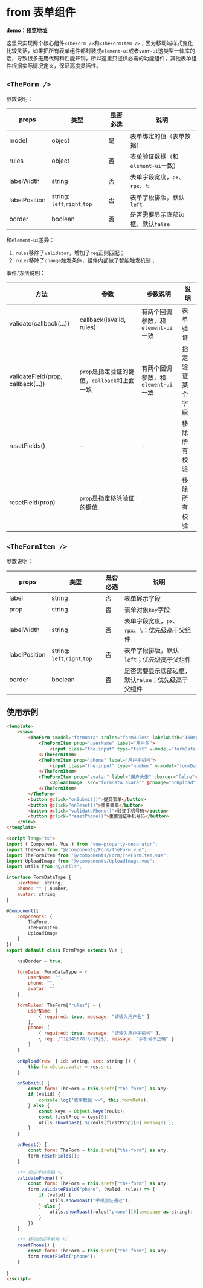 # from 表单组件

**demo：[预览地址](http://huangjingsheng.gitee.io/hjs/uni-app/#/pages/form)**

这里只实现两个核心组件`<TheForm />`和`<TheFormItem />`；因为移动端样式变化比较灵活，如果把所有表单组件都封装成`element-ui`或者`vant-ui`这类型一体库的话，导致很多无用代码和性能开销，所以这里只提供必需的功能组件，其他表单组件根据实际情况定义，保证高度灵活性。

## `<TheForm />`

参数说明：

| props |  类型 | 是否必选 | 说明 |
| --- | --- | --- | --- | 
| model | object | 是 | 表单绑定的值（表单数据） |
| rules | object | 否 | 表单验证数据（和`element-ui`一致） |
| labelWidth | string | 否 | 表单字段宽度，`px`、`rpx`、`%` |
| labelPosition | string: `left`,`right`,`top` | 否 | 表单字段排版，默认`left` |
| border | boolean | 否 | 是否需要显示底部边框，默认`false` |

和`element-ui`差异：
1. `rules`移除了`validator`，增加了`reg`正则匹配；
2. `rules`移除了`change`触发条件，组件内部做了智能触发机制；


事件/方法说明：

| 方法 |  参数 | 参数说明 | 说明 |
| --- | --- | --- | --- | 
| validate(callback(...)) | callback(isValid, rules) | 有两个回调参数，和`element-ui`一致 | 表单验证 |
| validateField(prop, callback(...)) | `prop`是指定验证的键值，`callback`和上面一致 | 有两个回调参数，和`element-ui`一致 | 指定验证某个字段 |
| resetFields() | - | - | 移除所有校验 |
| resetField(prop) | `prop`是指定移除验证的键值 | - | 移除所有校验 |

## `<TheFormItem />`

参数说明：

| props |  类型 | 是否必选 | 说明 |
| --- | --- | --- | --- | 
| label | string | 否 | 表单展示字段 |
| prop | string | 否 | 表单对象`key`字段 |
| labelWidth | string | 否 | 表单字段宽度，`px`、`rpx`、`%`；优先级高于父组件 |
| labelPosition | string: `left`,`right`,`top` | 否 | 表单字段排版，默认`left`；优先级高于父组件 |
| border | boolean | 否 | 是否需要显示底部边框，默认`false`；优先级高于父组件 |

## 使用示例

```html
<template>
    <view>
        <TheForm :model="formData" :rules="formRules" labelWidth="160rpx" labelPosition="left" ref="the-form">
            <TheFormItem prop="userName" label="用户名">
                <input class="the-input" type="text" v-model="formData.userName" :placeholder="formRules.userName[0].message">
            </TheFormItem>
            <TheFormItem prop="phone" label="用户手机号">
                <input class="the-input" type="number" v-model="formData.phone" :placeholder="formRules.phone[0].message">
            </TheFormItem>
            <TheFormItem prop="avatar" label="用户头像" :border="false">
                <UploadImage :src="formData.avatar" @change="onUpload" />
            </TheFormItem>
        </TheForm>
        <button @click="onSubmit()">提交表单</button>
        <button @click="onReset()">重置表单</button>
        <button @click="validatePhone()">验证手机号码</button>
        <button @click="resetPhone()">重置验证手机号码</button>
    </view>
</template>

<script lang="ts">
import { Component, Vue } from "vue-property-decorator";
import TheForm from "@/components/Form/TheForm.vue";
import TheFormItem from "@/components/Form/TheFormItem.vue";
import UploadImage from "@/components/UploadImage.vue";
import utils from "@/utils";

interface FormDataType {
    userName: string,
    phone: "" | number,
    avatar: string
}

@Component({
    components: {
        TheForm,
        TheFormItem,
        UploadImage
    }
})
export default class FormPage extends Vue {

    hasBorder = true;

    formData: FormDataType = {
        userName: "",
        phone: "",
        avatar: ""
    }

    formRules: TheForm["rules"] = {
        userName: [
            { required: true, message: "请输入用户名" }
        ],
        phone: [
            { required: true, message: "请输入用户手机号" },
            { reg: /^1[345678]\d{9}$/, message: "手机号不正确" }
        ]
    }

    onUpload(res: { id: string, src: string }) {
        this.formData.avatar = res.src;
    }

    onSubmit() {
        const form: TheForm = this.$refs["the-form"] as any;
        if (valid) {
            console.log("表单数据 >>", this.formData);
        } else {
            const keys = Object.keys(reuls);
            const firstProp = keys[0];
            utils.showToast(`${reuls[firstProp][0].message}`);
        }
    }

    onReset() {
        const form: TheForm = this.$refs["the-form"] as any;
        form.resetFields();
    }

    /** 验证手机号码 */
    validatePhone() {
        const form: TheForm = this.$refs["the-form"] as any;
        form.validateField("phone", (valid, rules) => {
            if (valid) {
                utils.showToast("手机验证通过");
            } else {
                utils.showToast(rules["phone"][0].message as string);
            }
        })
    }

    /** 移除验证手机号 */
    resetPhone() {
        const form: TheForm = this.$refs["the-form"] as any;
        form.resetField("phone");
    }
    
}
</script>
```